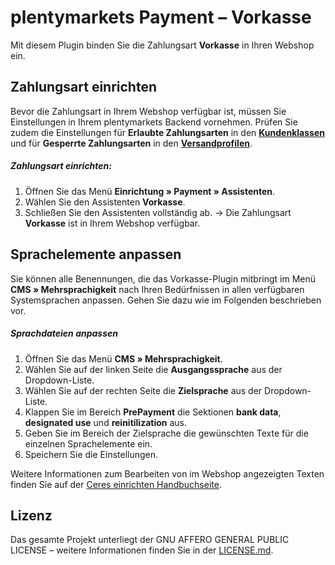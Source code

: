 # plentymarkets Payment – Vorkasse

Mit diesem Plugin binden Sie die Zahlungsart **Vorkasse** in Ihren Webshop ein.

## Zahlungsart einrichten

Bevor die Zahlungsart in Ihrem Webshop verfügbar ist, müssen Sie Einstellungen in Ihrem plentymarkets Backend vornehmen. Prüfen Sie zudem die Einstellungen für **Erlaubte Zahlungsarten** in den <strong><a href="https://knowledge.plentymarkets.com/auftragsabwicklung/payment/zahlungsarten-verwalten#30" target="_blank">Kundenklassen</a></strong> und für **Gesperrte Zahlungsarten** in den <strong><a href="https://knowledge.plentymarkets.com/auftragsabwicklung/fulfillment/versand-vorbereiten#1000" target="_blank">Versandprofilen</a></strong>.

##### Zahlungsart einrichten:
1. Öffnen Sie das Menü **Einrichtung&nbsp;» Payment&nbsp;» Assistenten**.
2. Wählen Sie den Assistenten **Vorkasse**.
3. Schließen Sie den Assistenten vollständig ab.
→ Die Zahlungsart **Vorkasse** ist in Ihrem Webshop verfügbar.

## Sprachelemente anpassen

Sie können alle Benennungen, die das Vorkasse-Plugin mitbringt im Menü **CMS » Mehrsprachigkeit** nach Ihren Bedürfnissen in allen verfügbaren Systemsprachen anpassen. Gehen Sie dazu wie im Folgenden beschrieben vor.

##### Sprachdateien anpassen

1. Öffnen Sie das Menü **CMS » Mehrsprachigkeit**.
2. Wählen Sie auf der linken Seite die **Ausgangssprache** aus der Dropdown-Liste.
3. Wählen Sie auf der rechten Seite die **Zielsprache** aus der Dropdown-Liste.
4. Klappen Sie im Bereich **PrePayment** die Sektionen **bank data**, **designated use** und **reinitilization** aus.
5. Geben Sie im Bereich der Zielsprache die gewünschten Texte für die einzelnen Sprachelemente ein.
6. Speichern Sie die Einstellungen.

 Weitere Informationen zum Bearbeiten von im Webshop angezeigten Texten finden Sie auf der <a href="https://knowledge.plentymarkets.com/omni-channel/online-shop/ceres-einrichten#231" target="_blank"> Ceres einrichten Handbuchseite</a>.

## Lizenz

Das gesamte Projekt unterliegt der GNU AFFERO GENERAL PUBLIC LICENSE – weitere Informationen finden Sie in der [LICENSE.md](https://github.com/plentymarkets/plugin-payment-cashinadvance/blob/master/LICENSE.md).
